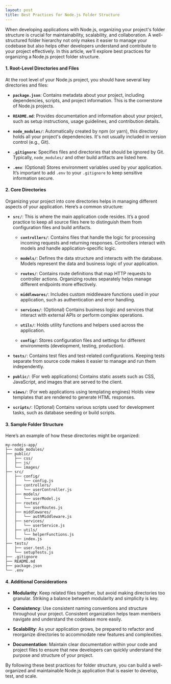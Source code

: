 ```yaml
---
layout: post
title: Best Practices for Node.js Folder Structure
---
```


When developing applications with Node.js, organizing your project's folder structure is crucial for maintainability, scalability, and collaboration. A well-structured folder hierarchy not only makes it easier to manage your codebase but also helps other developers understand and contribute to your project effectively. In this article, we'll explore best practices for organizing a Node.js project folder structure.

#### 1. **Root-Level Directories and Files**

At the root level of your Node.js project, you should have several key directories and files:

- **`package.json`**: Contains metadata about your project, including dependencies, scripts, and project information. This is the cornerstone of Node.js projects.

- **`README.md`**: Provides documentation and information about your project, such as setup instructions, usage guidelines, and contribution details.

- **`node_modules/`**: Automatically created by npm (or yarn), this directory holds all your project's dependencies. It's not usually included in version control (e.g., Git).

- **`.gitignore`**: Specifies files and directories that should be ignored by Git. Typically, `node_modules/` and other build artifacts are listed here.

- **`.env`**: (Optional) Stores environment variables used by your application. It’s important to add `.env` to your `.gitignore` to keep sensitive information secure.

#### 2. **Core Directories**

Organizing your project into core directories helps in managing different aspects of your application. Here’s a common structure:

- **`src/`**: This is where the main application code resides. It’s a good practice to keep all source files here to distinguish them from configuration files and build artifacts.

  - **`controllers/`**: Contains files that handle the logic for processing incoming requests and returning responses. Controllers interact with models and handle application-specific logic.

  - **`models/`**: Defines the data structure and interacts with the database. Models represent the data and business logic of your application.

  - **`routes/`**: Contains route definitions that map HTTP requests to controller actions. Organizing routes separately helps manage different endpoints more effectively.

  - **`middlewares/`**: Includes custom middleware functions used in your application, such as authentication and error handling.

  - **`services/`**: (Optional) Contains business logic and services that interact with external APIs or perform complex operations.

  - **`utils/`**: Holds utility functions and helpers used across the application.

  - **`config/`**: Stores configuration files and settings for different environments (development, testing, production).

- **`tests/`**: Contains test files and test-related configurations. Keeping tests separate from source code makes it easier to manage and run them independently.

- **`public/`**: (For web applications) Contains static assets such as CSS, JavaScript, and images that are served to the client.

- **`views/`**: (For web applications using templating engines) Holds view templates that are rendered to generate HTML responses.

- **`scripts/`**: (Optional) Contains various scripts used for development tasks, such as database seeding or build scripts.

#### 3. **Sample Folder Structure**

Here’s an example of how these directories might be organized:

```
my-nodejs-app/
├── node_modules/
├── public/
│   ├── css/
│   ├── js/
│   └── images/
├── src/
│   ├── config/
│   │   └── config.js
│   ├── controllers/
│   │   └── userController.js
│   ├── models/
│   │   └── userModel.js
│   ├── routes/
│   │   └── userRoutes.js
│   ├── middlewares/
│   │   └── authMiddleware.js
│   ├── services/
│   │   └── userService.js
│   ├── utils/
│   │   └── helperFunctions.js
│   └── index.js
├── tests/
│   ├── user.test.js
│   └── setupTests.js
├── .gitignore
├── README.md
├── package.json
└── .env
```

#### 4. **Additional Considerations**

- **Modularity**: Keep related files together, but avoid making directories too granular. Striking a balance between modularity and simplicity is key.

- **Consistency**: Use consistent naming conventions and structure throughout your project. Consistent organization helps team members navigate and understand the codebase more easily.

- **Scalability**: As your application grows, be prepared to refactor and reorganize directories to accommodate new features and complexities.

- **Documentation**: Maintain clear documentation within your code and project files to ensure that new developers can quickly understand the purpose and structure of your project.

By following these best practices for folder structure, you can build a well-organized and maintainable Node.js application that is easier to develop, test, and scale.
